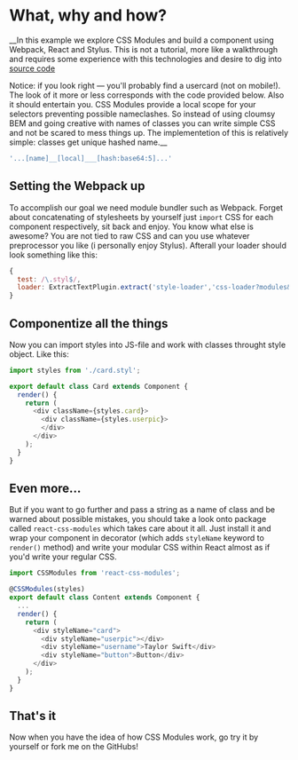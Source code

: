 # What, why and how?

__In this example we explore CSS Modules and build a component using Webpack, React and Stylus. This is not a tutorial, more like a walkthrough and requires some experience with this technologies and desire to dig into [source code](https:github.com/olegakbarov/react-cssmodules-demo)

Notice: if you look right — you'll probably find a usercard (not on mobile!). The look of it more or less corresponds with the code provided below. Also it should entertain you. CSS Modules provide a local scope for your selectors preventing possible nameclashes. So instead of using cloumsy BEM and going creative with names of classes you can write simple CSS and not be scared to mess things up. The implementetion of this is relatively simple: classes get unique hashed name.__

 ```js
 '...[name]__[local]___[hash:base64:5]...'
 ```

## Setting the Webpack up

 To accomplish our goal we need module bundler such as Webpack. Forget about concatenating of stylesheets by yourself just `import` CSS for each component respectively, sit back and enjoy. You know what else is awesome? You are not tied to raw CSS and can you use whatever preprocessor you like (i personally enjoy Stylus). Afterall your loader should look something like this:

 ```js
 {
   test: /\.styl$/,
   loader: ExtractTextPlugin.extract('style-loader','css-loader?modules&importLoaders=1&localIdentName=[name]__[local]___[hash:base64:5]!postcss-loader!stylus-loader')
 }
 ```

## Componentize all the things

 Now you can import styles into JS-file and work with classes throught style
 object. Like this:

```js
import styles from './card.styl';

export default class Card extends Component {
  render() {
    return (
      <div className={styles.card}>
        <div className={styles.userpic}>
        </div>
      </div>
    );
  }
}
```

## Even more...

But if you want to go further and pass a string as a name of class and be warned about possible mistakes, you should take a look onto package called `react-css-modules` which takes care about it all. Just install it and wrap your component in decorator (which adds `styleName` keyword to `render()` method) and write your modular CSS within React almost as if you'd write your regular CSS.

```js
import CSSModules from 'react-css-modules';

@CSSModules(styles)
export default class Content extends Component {
  ...
  render() {
    return (
      <div styleName="card">
        <div styleName="userpic"></div>
        <div styleName="username">Taylor Swift</div>
        <div styleName="button">Button</div>
      </div>
    );
  }
}
```
## That's it

Now when you have the idea of how CSS Modules work, go try it by yourself or fork me on the GitHubs!
